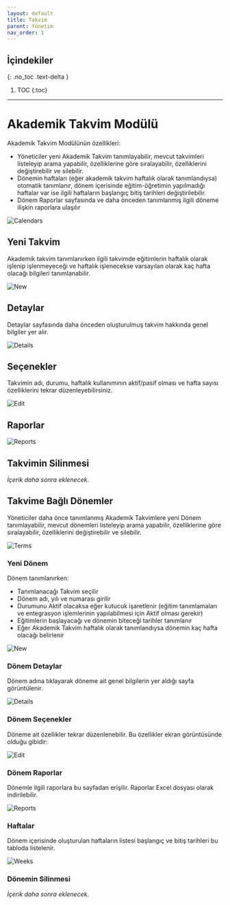```yaml
---
layout: default
title: Takvim
parent: Yönetim
nav_order: 1
---
```


## İçindekiler
{: .no_toc .text-delta }

1. TOC
{:toc}

---

# Akademik Takvim Modülü

Akademik Takvim Modülünün özellikleri:

* Yöneticiler yeni Akademik Takvim tanımlayabilir, mevcut takvimleri listeleyip arama yapabilir, özelliklerine göre sıralayabilir, özelliklerini değiştirebilir ve silebilir.
* Dönemin haftaları (eğer akademik takvim haftalık olarak tanımlandıysa) otomatik tanımlanır, dönem içerisinde eğitim-öğretimin yapılmadığı haftalar var ise ilgili haftaların başlangıç bitiş tarihleri değiştirilebilir.
* Dönem Raporlar sayfasında ve daha önceden tanımlanmış ilgili döneme ilişkin raporlara ulaşılır

![Calendars](/docs/media/modules/calendars/calendars.png)

## Yeni Takvim

Akademik takvim tanımlanırken ilgili takvimde eğitimlerin haftalık olarak işlenip işlenmeyeceği ve haftalık işlenecekse varsayılan olarak kaç hafta olacağı bilgileri tanımlanabilir.

![New](/docs/media/modules/calendars/newcalendars.png)

## Detaylar

Detaylar sayfasında daha önceden oluşturulmuş takvim hakkında genel bilgiler yer alır.

![Details](/docs/media/modules/calendars/details.png)

## Seçenekler

Takvimin adı, durumu, haftalık kullanımının aktif/pasif olması ve hafta sayısı özelliklerini tekrar düzenleyebilirsiniz.

![Edit](/docs/media/modules/calendars/edit.png)

## Raporlar

![Reports](/docs/media/modules/calendars/reports.png)

## Takvimin Silinmesi

_İçerik daha sonra eklenecek._

## Takvime Bağlı Dönemler

Yöneticiler daha önce tanımlanmış Akademik Takvimlere yeni Dönem tanımlayabilir, mevcut dönemleri listeleyip arama yapabilir, özelliklerine göre sıralayabilir, özelliklerini değiştirebilir ve silebilir.

![Terms](/docs/media/modules/calendars/terms/terms.png)

### Yeni Dönem

Dönem tanımlanırken:

* Tanımlanacağı Takvim seçilir
* Dönem adı, yılı ve numarası girilir
* Durumunu Aktif olacaksa eğer kutucuk işaretlenir (eğitim tanımlamaları ve entegrasyon işlemlerinin yapılabilmesi için Aktif olması gerekir)
* Eğitimlerin başlayacağı ve dönemin biteceği tarihler tanımlanır
* Eğer Akademik Takvim haftalık olarak tanımlandıysa dönemin kaç hafta olacağı belirlenir

![New](/docs/media/modules/calendars/terms/newterm.png)

### Dönem Detaylar

Dönem adına tıklayarak döneme ait genel bilgilerin yer aldığı sayfa görüntülenir.

![Details](/docs/media/modules/calendars/terms/details.png)

### Dönem Seçenekler

Döneme ait özellikler tekrar düzenlenebilir. Bu özellikler ekran görüntüsünde olduğu gibidir:

![Edit](/docs/media/modules/calendars/terms/edit.png)

### Dönem Raporlar

Dönemle ilgili raporlara bu sayfadan erişilir. Raporlar Excel dosyası olarak indirilebilir.

![Reports](/docs/media/modules/calendars/terms/reports.png)

### Haftalar

Dönem içerisinde oluşturulan haftaların listesi başlangıç ve bitiş tarihleri bu tabloda listelenir.

![Weeks](/docs/media/modules/calendars/terms/weeks.png)

### Dönemin Silinmesi

_İçerik daha sonra eklenecek._

